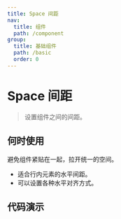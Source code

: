 ```yaml
---
title: Space 间距
nav:
  title: 组件
  path: /component
group:
  title: 基础组件
  path: /basic
  order: 0
---
```


# Space 间距

> 设置组件之间的间距。

## 何时使用

避免组件紧贴在一起，拉开统一的空间。

- 适合行内元素的水平间距。
- 可以设置各种水平对齐方式。

## 代码演示

<code src="./__fixtures__/basic.tsx"></code>

<API></API>
